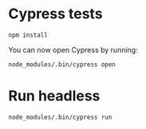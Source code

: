 # Cypress tests

```
npm install
```

You can now open Cypress by running:

```
node_modules/.bin/cypress open
```

# Run headless

```
node_modules/.bin/cypress run
```